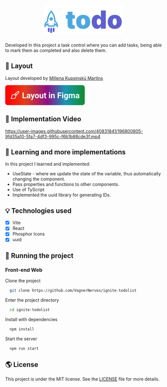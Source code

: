 <h1 align="center">
  <img alt="Todo List" title="Todo List" src="./src/assets/todo-logo.svg" />
</h1>

Developed In this project a task control where you can add tasks, being able to mark them as completed and also delete them.

## 🎨 Layout

Layout developed by [Millena Kupsinskü Martins](https://www.instagram.com/millenakmartins/)

[![Layout in Figma](https://github.com/VagnerNerves/default-readme/blob/main/assets/layout-in-figma.svg)](<https://www.figma.com/file/N6JcSTFi4CpJlgPTBDVutq/ToDo-List-(Copy)?node-id=0%3A1>)

## 🎥 Implementation Video



https://user-images.githubusercontent.com/40831841/196800805-9fd35a10-5fa7-4df3-995c-f6b1b88cde3f.mp4




## 👏 Learning and more implementations

In this project I learned and implemented:

- UseState - where we update the state of the variable, thus automatically changing the component.
- Pass properties and functions to other components.
- Use of TyScript
- Implemented the uuid library for generating IDs.

## 💡 Technologies used

- [x] Vite
- [x] React
- [x] Phosphor Icons
- [x] uuid

## 🚀 Running the project

<!-- ### Back-end

Clone the project

```bash
  git clone https://link-para-o-projeto
```

Enter the project directory

```bash
  cd my-project
```

Install with dependencies

```bash
  npm install
```

Start the server

```bash
  npm run start
``` -->

### Front-end Web

Clone the project

```bash
  git clone https://github.com/VagnerNerves/ignite-todolist
```

Enter the project directory

```bash
  cd ignite-todolist
```

Install with dependencies

```bash
  npm install
```

Start the server

```bash
  npm run start
```

<!-- ## 📝 Routes

[![Run in Postman](https://github.com/VagnerNerves/default-readme/blob/main/assets/run-in-postman.svg)](https://app.getpostman.com/run-collection/link) -->

## 🌎 License

This project is under the MIT license. See the [LICENSE](https://choosealicense.com/licenses/mit/) file for more details.
